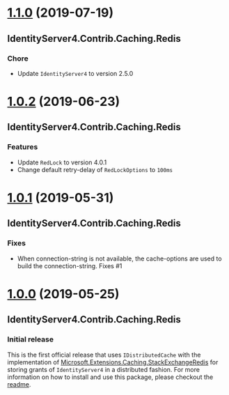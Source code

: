 # [1.1.0](https://www.nuget.org/packages/IdentityServer4.Contrib.Caching.Redis/1.1.0) (2019-07-19)

## IdentityServer4.Contrib.Caching.Redis

### Chore

* Update `IdentityServer4` to version 2.5.0

# [1.0.2](https://www.nuget.org/packages/IdentityServer4.Contrib.Caching.Redis/1.0.2) (2019-06-23)

## IdentityServer4.Contrib.Caching.Redis

### Features

* Update `RedLock` to version 4.0.1
* Change default retry-delay of `RedLockOptions` to `100ms`

# [1.0.1](https://www.nuget.org/packages/IdentityServer4.Contrib.Caching.Redis/1.0.1) (2019-05-31)

## IdentityServer4.Contrib.Caching.Redis

### Fixes

* When connection-string is not available, the cache-options are used to build the connection-string. Fixes #1

# [1.0.0](https://www.nuget.org/packages/IdentityServer4.Contrib.Caching.Redis/1.0.0) (2019-05-25)

## IdentityServer4.Contrib.Caching.Redis

### Initial release

This is the first official release that uses `IDistributedCache` with the implementation of [Microsoft.Extensions.Caching.StackExchangeRedis](https://www.nuget.org/packages/Microsoft.Extensions.Caching.StackExchangeRedis/2.2.5) for storing grants of `IdentityServer4` in a distributed fashion. For more information on how to install and use this package, please checkout the [readme](readme.md).




